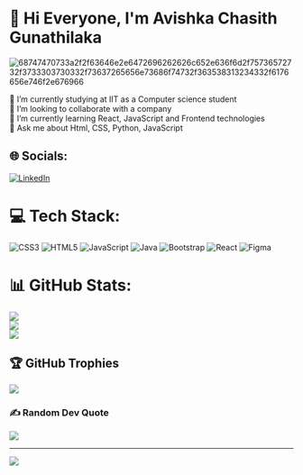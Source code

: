 # 💫 Hi Everyone, I'm Avishka Chasith Gunathilaka

![68747470733a2f2f63646e2e6472696262626c652e636f6d2f75736572732f3733303730332f73637265656e73686f74732f363538313234332f6176656e746f2e676966](https://github.com/AvishkaChasith/AvishkaChasith/assets/155515921/5fe48101-e189-4cc4-9415-ce67906ce9f0)

🔭 I’m currently studying at IIT as a Computer science student<br>👯 I’m looking to collaborate with a company <br>🌱 I’m currently learning React, JavaScript and Frontend technologies <br>💬 Ask me about Html, CSS, Python, JavaScript<br>


## 🌐 Socials:
[![LinkedIn](https://img.shields.io/badge/LinkedIn-%230077B5.svg?logo=linkedin&logoColor=white)](https://linkedin.com/in/ChasithGunathilaka) 

# 💻 Tech Stack:
![CSS3](https://img.shields.io/badge/css3-%231572B6.svg?style=for-the-badge&logo=css3&logoColor=white) ![HTML5](https://img.shields.io/badge/html5-%23E34F26.svg?style=for-the-badge&logo=html5&logoColor=white) ![JavaScript](https://img.shields.io/badge/javascript-%23323330.svg?style=for-the-badge&logo=javascript&logoColor=%23F7DF1E) ![Java](https://img.shields.io/badge/java-%23ED8B00.svg?style=for-the-badge&logo=openjdk&logoColor=white) ![Bootstrap](https://img.shields.io/badge/bootstrap-%238511FA.svg?style=for-the-badge&logo=bootstrap&logoColor=white) ![React](https://img.shields.io/badge/react-%2320232a.svg?style=for-the-badge&logo=react&logoColor=%2361DAFB) ![Figma](https://img.shields.io/badge/figma-%23F24E1E.svg?style=for-the-badge&logo=figma&logoColor=white)
# 📊 GitHub Stats:
![](https://github-readme-stats.vercel.app/api?username=AvishkaChasith&theme=dark&hide_border=false&include_all_commits=false&count_private=false)<br/>
![](https://github-readme-streak-stats.herokuapp.com/?user=AvishkaChasith&theme=dark&hide_border=false)<br/>
![](https://github-readme-stats.vercel.app/api/top-langs/?username=AvishkaChasith&theme=dark&hide_border=false&include_all_commits=false&count_private=false&layout=compact)

## 🏆 GitHub Trophies
![](https://github-profile-trophy.vercel.app/?username=AvishkaChasith&theme=radical&no-frame=false&no-bg=false&margin-w=4)

### ✍️ Random Dev Quote
![](https://quotes-github-readme.vercel.app/api?type=horizontal&theme=radical)

---
[![](https://visitcount.itsvg.in/api?id=AvishkaChasith&icon=0&color=0)](https://visitcount.itsvg.in)

<!-- Proudly created with GPRM ( https://gprm.itsvg.in ) -->
